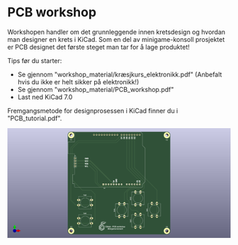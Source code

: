 # PCB workshop

Workshopen handler om det grunnleggende innen kretsdesign og hvordan man designer en krets i KiCad. Som en del av minigame-konsoll prosjektet er PCB designet det første steget man tar for å lage produktet! 

Tips før du starter:
* Se gjennom "workshop_material/kræsjkurs_elektronikk.pdf" (Anbefalt hvis du ikke er helt sikker på elektronikk!)
* Se gjennom "workshop_material/PCB_workshop.pdf"
* Last ned KiCad 7.0

Fremgangsmetode for designprosessen i KiCad finner du i "PCB_tutorial.pdf".

<p align="center">
  <img src="PCB_model.png" width="1000" title="hover text">
</p>
